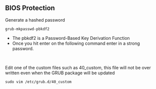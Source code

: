 ## BIOS Protection

Generate a hashed password
```
grub-mkpasswd-pbkdf2
```
- The pbkdf2 is a Password-Based Key Derivation Function
- Once you hit enter on the following command enter in a strong password.

<br>

Edit one of the custom files such as 40_custom, this file will not be over written even when the GRUB package will be updated
```
sudo vim /etc/grub.d/40_custom
```
